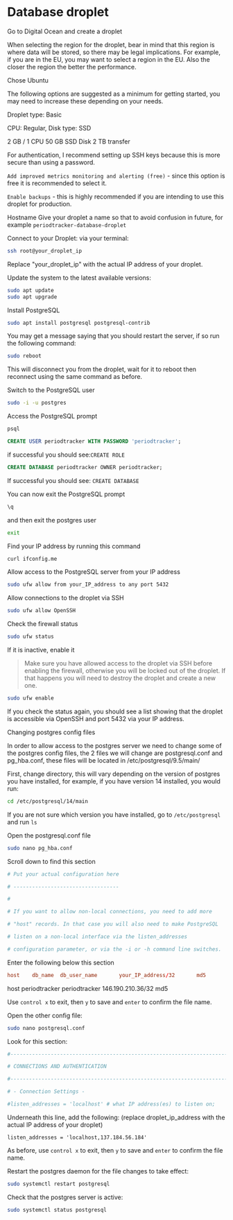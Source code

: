 # Database droplet

Go to Digital Ocean and create a droplet

When selecting the region for the droplet, bear in mind that this region is where data will be stored, so there may be legal implications. For example, if you are in the EU, you may want to select a region in the EU. Also the closer the region the better the performance.

Chose Ubuntu

The following options are suggested as a minimum for getting started, you may need to increase these depending on your needs.

Droplet type: Basic

CPU:
Regular, Disk type: SSD

2 GB / 1 CPU
50 GB SSD Disk
2 TB transfer

For authentication, I recommend setting up SSH keys because this is more secure than using a password.

`Add improved metrics monitoring and alerting (free)` - since this option is free it is recommended to select it.

`Enable backups` - this is highly recommended if you are intending to use this droplet for production.

Hostname
Give your droplet a name so that to avoid confusion in future, for example `periodtracker-database-droplet`

Connect to your Droplet:
via your terminal:

```bash
ssh root@your_droplet_ip
```

Replace "your_droplet_ip" with the actual IP address of your droplet.

Update the system to the latest available versions:

```bash
sudo apt update
sudo apt upgrade
```

Install PostgreSQL

```bash
sudo apt install postgresql postgresql-contrib
```

You may get a message saying that you should restart the server, if so run the following command:

```bash
sudo reboot
```

This will disconnect you from the droplet, wait for it to reboot then reconnect using the same command as before.

Switch to the PostgreSQL user

```bash
sudo -i -u postgres
```

Access the PostgreSQL prompt

```bash
psql
```

```sql
CREATE USER periodtracker WITH PASSWORD 'periodtracker';
```

if successful you should see:`CREATE ROLE`

```sql
CREATE DATABASE periodtracker OWNER periodtracker;
```

If successful you should see: `CREATE DATABASE`

You can now exit the PostgreSQL prompt

```bash
\q
```

and then exit the postgres user

```bash
exit
```

Find your IP address by running this command

```bash
curl ifconfig.me
```

Allow access to the PostgreSQL server from your IP address

```bash
sudo ufw allow from your_IP_address to any port 5432
```

Allow connections to the droplet via SSH

```bash
sudo ufw allow OpenSSH
```

Check the firewall status

```bash
sudo ufw status
```

If it is inactive, enable it

> Make sure you have allowed access to the droplet via SSH before enabling the firewall, otherwise you will be locked out of the droplet. If that happens you will need to destroy the droplet and create a new one.

```bash
sudo ufw enable
```

If you check the status again, you should see a list showing that the droplet is accessible via OpenSSH and port 5432 via your IP address.

Changing postgres config files

In order to allow access to the postgres server we need to change some of the postgres config files, the 2 files we will change are postgresql.conf and pg_hba.conf, these files will be located in /etc/postgresql/9.5/main/

First, change directory, this will vary depending on the version of postgres you have installed, for example, if you have version 14 installed, you would run:

```bash
cd /etc/postgresql/14/main
```

If you are not sure which version you have installed, go to `/etc/postgresql` and run `ls`

Open the postgresql.conf file

```bash
sudo nano pg_hba.conf
```

Scroll down to find this section

```conf
# Put your actual configuration here

# ----------------------------------

#

# If you want to allow non-local connections, you need to add more

# "host" records. In that case you will also need to make PostgreSQL

# listen on a non-local interface via the listen_addresses

# configuration parameter, or via the -i or -h command line switches.
```

Enter the following below this section

```conf
host    db_name  db_user_name       your_IP_address/32       md5
```

host periodtracker periodtracker 146.190.210.36/32 md5

Use `control x` to exit, then `y` to save and `enter` to confirm the file name.

Open the other config file:

```bash
sudo nano postgresql.conf
```

Look for this section:

```conf
#------------------------------------------------------------------------------

# CONNECTIONS AND AUTHENTICATION

#------------------------------------------------------------------------------

# - Connection Settings -

#listen_addresses = 'localhost' # what IP address(es) to listen on;
```

Underneath this line, add the following:
(replace droplet_ip_address with the actual IP address of your droplet)

`listen_addresses = 'localhost,137.184.56.184'`

As before, use `control x` to exit, then `y` to save and `enter` to confirm the file name.

Restart the postgres daemon for the file changes to take effect:

```bash
sudo systemctl restart postgresql
```

Check that the postgres server is active:

```bash
sudo systemctl status postgresql
```

